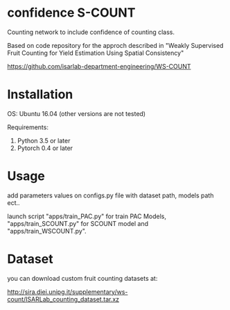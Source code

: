# confidence S-COUNT

Counting network to include confidence of counting class.

Based on code repository for the approch described in "Weakly Supervised Fruit Counting for Yield Estimation Using Spatial Consistency"

https://github.com/isarlab-department-engineering/WS-COUNT

# Installation

OS: Ubuntu 16.04 (other versions are not tested)

Requirements:
1. Python 3.5 or later
2. Pytorch 0.4 or later

# Usage
add parameters values on configs.py file with dataset path, models path ect..

launch script "apps/train_PAC.py" for train PAC Models, "apps/train_SCOUNT.py" for SCOUNT model and "apps/train_WSCOUNT.py".

# Dataset

you can download custom fruit counting datasets at: 

http://sira.diei.unipg.it/supplementary/ws-count/ISARLab_counting_dataset.tar.xz
